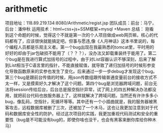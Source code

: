 # arithmetic
项目地址：118.89.219.134:8080/Arithmetic/regist.jsp
团队成员：前台：马宁，后台：潘仲秋
运用技术：html+css+js+SSM框架+mysql +Maven
总结：
刚看到这个命题的时候，觉得这个不就是第一次的个人项目做成web网页嘛，核心的代码都有了，应该很快就能搞定吧。但事与愿违,像《人月神话》这本书里说的，每个编程人员都是乐观主义者。第一个bug出现在我最熟悉的tomcat里，平时用的好好的却由于jar包破损不能用了（？？？），没办法又卸载重装终于能用了。第二个bug是在我进行算式加括号的过程中，由于对List容器认识不够深刻，后来了解到List相当于C语言里的指针，不能直接赋值，就导致了递归加括号的时候形参变化导致函数原来的实参也发生了变化。后来通过一步一步debug才发现这个bug。第三个bug是跟前台传值的时候，用json传数组跟传输普通变量前台的接收方式不太一样，又是摸索好久才解决了这个问题。第四个bug是浏览器跨域问题，前台无法将session传给后台，后台总是报空指针异常，试了网上的四五种解决办法都没用，就把前台代码也放服务器上了，这样就解决了跨域问题。当然还有许许多多小bug，像乱码，空指针，死循环等等。其中还有一个小插曲就是，我的服务器被黑客攻击，远程数据库被删了三次，还被加了一个木马，这也让我更加注意到对于代码和数据库安全性的防护。经过这次项目的实践，我更加重视代码测试和安全的重要性（bug是不可能没有bug的，即使你啥也没干，也会有黑客来删你库给你种木马）
